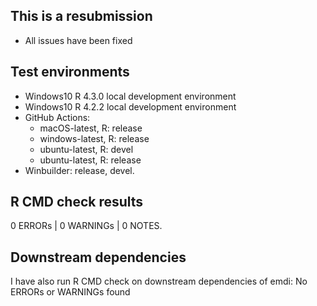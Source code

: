 ## This is a resubmission
* All issues have been fixed

## Test environments
* Windows10 R 4.3.0 local development environment
* Windows10 R 4.2.2 local development environment
* GitHub Actions:
  * macOS-latest,    R: release
  * windows-latest,  R: release
  * ubuntu-latest,   R: devel
  * ubuntu-latest,   R: release
* Winbuilder: release, devel.

## R CMD check results

0 ERRORs | 0 WARNINGs | 0 NOTES. 

## Downstream dependencies

I have also run R CMD check on downstream dependencies of emdi:
No ERRORs or WARNINGs found

